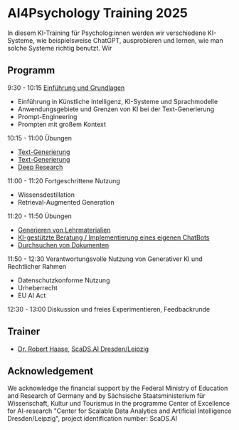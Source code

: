 # AI4Psychology Training 2025

In diesem KI-Training für Psycholog:innen werden wir verschiedene KI-Systeme, wie beispielsweise ChatGPT, ausprobieren und lernen, wie man solche Systeme richtig benutzt. Wir

## Programm

9:30 - 10:15 [Einführung und Grundlagen](https://github.com/ScaDS/ki-kompetenz-training-2025/blob/main/session1/KIKT1_Intro.pdf?raw=True)

* Einführung in Künstliche Intelligenz, KI-Systeme und Sprachmodelle
* Anwendungsgebiete und Grenzen von KI bei der Text-Generierung
* Prompt-Engineering
* Prompten mit großem Kontext

10:15 - 11:00 Übungen

* [Text-Generierung](session1/rede-generierung.md)
* [Text-Generierung](session1/antrag_prompt.md)
* [Deep Research](session1/deepresearch.md)

11:00 - 11:20 Fortgeschrittene Nutzung

* Wissensdestillation
* Retrieval-Augmented Generation

11:20 - 11:50 Übungen

* [Generieren von Lehrmaterialien](session2/lehr_materialien_generieren.md)
* [KI-gestützte Beratung / Implementierung eines eigenen ChatBots](session2/chatbot.md)
* [Durchsuchen von Dokumenten](dokumente_durchsuchen.md)

11:50 - 12:30 Verantwortungsvolle Nutzung von Generativer KI und Rechtlicher Rahmen

* Datenschutzkonforme Nutzung
* Urheberrecht
* EU AI Act

12:30 - 13:00 Diskussion und freies Experimentieren, Feedbackrunde

## Trainer

* [Dr. Robert Haase](https://haesleinhuepf.github.io/), [ScaDS.AI Dresden/Leipzig](http://scads.ai/)

## Acknowledgement

We acknowledge the financial support by the Federal Ministry of Education and Research of Germany and by Sächsische Staatsministerium für Wissenschaft, Kultur und Tourismus in the programme Center of Excellence for AI-research "Center for Scalable Data Analytics and Artificial Intelligence Dresden/Leipzig", project identification number: ScaDS.AI


